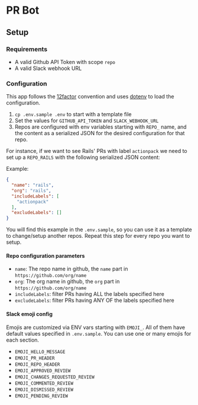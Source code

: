 # PR Bot

## Setup

### Requirements

* A valid Github API Token with scope `repo`
* A valid Slack webhook URL
  
### Configuration

This app follows the [12factor](https://12factor.net/) convention and uses [dotenv](https://www.npmjs.com/package/dotenv) to load the configuration.

1. `cp .env.sample .env` to start with a template file
2. Set the values for `GITHUB_API_TOKEN` and `SLACK_WEBHOOK_URL`
3. Repos are configured with env variables starting with `REPO_` name, and the content as a serialized JSON for the desired configuration for that repo.

For instance, if we want to see Rails' PRs with label `actionpack` we need to set up a `REPO_RAILS` with the following serialized JSON content:

Example:

```json
{
  "name": "rails",
  "org": "rails",
  "includeLabels": [
    "actionpack"
  ],
  "excludeLabels": []
}
```

You will find this example in the `.env.sample`, so you can use it as a template to change/setup another repos. Repeat this step for every repo you want to setup.

#### Repo configuration parameters

* `name`: The repo name in github, the `name` part in `https://github.com/org/name`
* `org`: The org name in github, the `org` part in `https://github.com/org/name`
* `includeLabels`: filter PRs having ALL the labels specified here
* `excludeLabels`: filter PRs having ANY OF the labels specified here

#### Slack emoji config

Emojis are customized via ENV vars starting with `EMOJI_`. All of them have default values specified in `.env.sample`. You can use one or many emojis for each section.

* `EMOJI_HELLO_MESSAGE`
* `EMOJI_PR_HEADER`
* `EMOJI_REPO_HEADER`
* `EMOJI_APPROVED_REVIEW`
* `EMOJI_CHANGES_REQUESTED_REVIEW`
* `EMOJI_COMMENTED_REVIEW`
* `EMOJI_DISMISSED_REVIEW`
* `EMOJI_PENDING_REVIEW`
